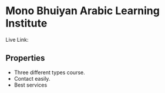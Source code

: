 # Mono Bhuiyan Arabic Learning Institute
Live Link:

## Properties

- Three different types course.
- Contact easily.
- Best services

